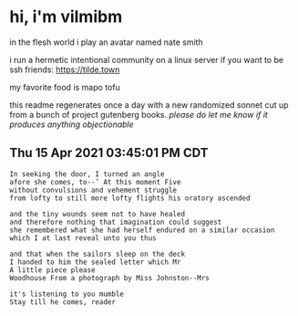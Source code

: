 # hi, i'm vilmibm

in the flesh world i play an avatar named nate smith

i run a hermetic intentional community on a linux server if you want to be ssh friends: https://tilde.town

my favorite food is mapo tofu

this readme regenerates once a day with a new randomized sonnet cut up from a bunch of project gutenberg books.
_please do let me know if it produces anything objectionable_

## Thu 15 Apr 2021 03:45:01 PM CDT

    In seeking the door, I turned an angle
    afore she comes, to--’ At this moment Five
    without convulsions and vehement struggle
    from lofty to still more lofty flights his oratory ascended
    
    and the tiny wounds seem not to have healed
    and therefore nothing that imagination could suggest
    she remembered what she had herself endured on a similar occasion
    which I at last reveal unto you thus
    
    and that when the sailors sleep on the deck
    I handed to him the sealed letter which Mr
    A little piece please
    Woodhouse From a photograph by Miss Johnston--Mrs
    
    it's listening to you mumble
    Stay till he comes, reader
